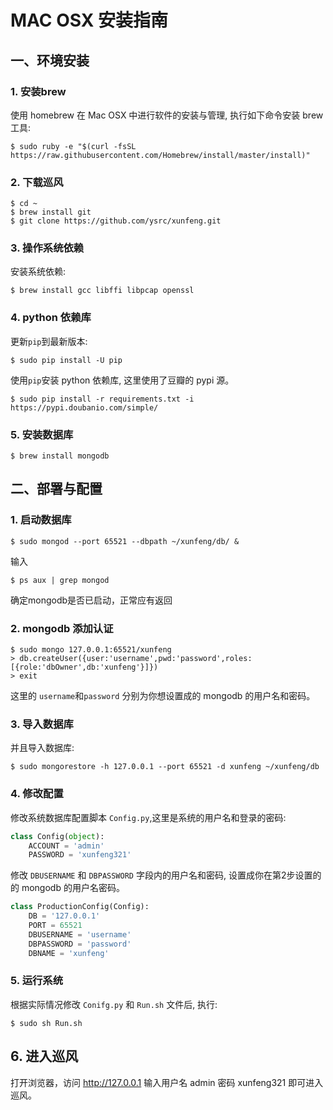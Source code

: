 # MAC OSX 安装指南

## 一、环境安装

### 1. 安装brew

使用 homebrew 在 Mac OSX 中进行软件的安装与管理, 执行如下命令安装 brew 工具:

```
$ sudo ruby -e "$(curl -fsSL https://raw.githubusercontent.com/Homebrew/install/master/install)"
```

### 2. 下载巡风

```
$ cd ~
$ brew install git
$ git clone https://github.com/ysrc/xunfeng.git
```

### 3. 操作系统依赖

安装系统依赖:

```
$ brew install gcc libffi libpcap openssl
```

### 4. python 依赖库

更新`pip`到最新版本:

```
$ sudo pip install -U pip
```

使用`pip`安装 python 依赖库, 这里使用了豆瓣的 pypi 源。

```
$ sudo pip install -r requirements.txt -i https://pypi.doubanio.com/simple/
```

### 5. 安装数据库

```
$ brew install mongodb
```

## 二、部署与配置

### 1. 启动数据库

```
$ sudo mongod --port 65521 --dbpath ~/xunfeng/db/ &
```
输入
```
$ ps aux | grep mongod
```
确定mongodb是否已启动，正常应有返回

### 2. mongodb 添加认证

```
$ sudo mongo 127.0.0.1:65521/xunfeng
> db.createUser({user:'username',pwd:'password',roles:[{role:'dbOwner',db:'xunfeng'}]})
> exit
```

这里的 `username`和`password` 分别为你想设置成的 mongodb 的用户名和密码。

### 3. 导入数据库

并且导入数据库:

```
$ sudo mongorestore -h 127.0.0.1 --port 65521 -d xunfeng ~/xunfeng/db
```

### 4. 修改配置

修改系统数据库配置脚本 `Config.py`,这里是系统的用户名和登录的密码:

```python
class Config(object):
    ACCOUNT = 'admin'
    PASSWORD = 'xunfeng321'
```

修改 `DBUSERNAME` 和 `DBPASSWORD` 字段内的用户名和密码, 设置成你在第2步设置的的 mongodb 的用户名密码。

```python
class ProductionConfig(Config):
    DB = '127.0.0.1'
    PORT = 65521
    DBUSERNAME = 'username'
    DBPASSWORD = 'password'
    DBNAME = 'xunfeng'
```
### 5. 运行系统

根据实际情况修改 `Conifg.py` 和 `Run.sh` 文件后, 执行:

```
$ sudo sh Run.sh
```
## 6. 进入巡风

打开浏览器，访问 http://127.0.0.1
输入用户名 admin 密码 xunfeng321 即可进入巡风。
